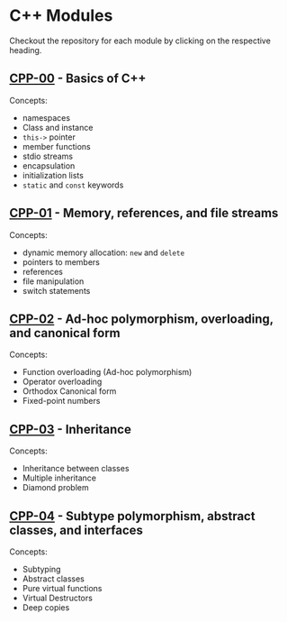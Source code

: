 # C++ Modules

Checkout the repository for each module by clicking on the respective heading.

## [CPP-00](https://github.com/ricvrdv/cpp-00) - Basics of C++

Concepts:

- namespaces
- Class and instance
- `this->` pointer
- member functions
- stdio streams
- encapsulation
- initialization lists
- `static` and `const` keywords

## [CPP-01](https://github.com/ricvrdv/cpp-01) - Memory, references, and file streams

Concepts:

- dynamic memory allocation: `new` and `delete`
- pointers to members
- references
- file manipulation
- switch statements
 
## [CPP-02](https://github.com/ricvrdv/cpp-02) - Ad-hoc polymorphism, overloading, and canonical form

Concepts:

- Function overloading (Ad-hoc polymorphism)
- Operator overloading
- Orthodox Canonical form
- Fixed-point numbers

## [CPP-03](https://github.com/ricvrdv/cpp-03) - Inheritance

Concepts:

- Inheritance between classes
- Multiple inheritance
- Diamond problem

## [CPP-04](https://github.com/ricvrdv/cpp-04) - Subtype polymorphism, abstract classes, and interfaces

Concepts:

- Subtyping
- Abstract classes
- Pure virtual functions
- Virtual Destructors
- Deep copies
